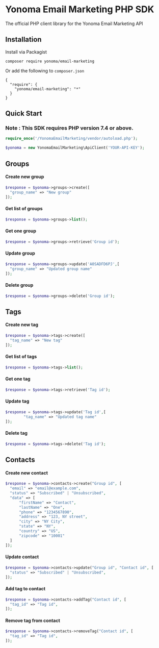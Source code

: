 # Yonoma Email Marketing PHP SDK

The official PHP client library for the Yonoma Email Marketing API

## Installation

Install via Packagist
```
composer require yonoma/email-marketing
```

Or add the following to `composer.json`
```
{
  "require": {
    "yonoma/email-marketing": "*"
  }
}
```

## Quick Start

### Note : This SDK requires PHP version 7.4 or above.

```php
require_once('/YonomaEmailMarketing/vendor/autoload.php');

$yonoma = new YonomaEmailMarketing\ApiClient('YOUR-API-KEY');
```
## Groups
#### Create new group
```php
$response = $yonoma->groups->create([
  "group_name" => "New group"
]);
```
#### Get list of groups
```php
$response = $yonoma->groups->list();
```
#### Get one group
```php
$response = $yonoma->groups->retrieve('Group id');
```
#### Update group
```php
$response = $yonoma->groups->update('A0SADFD6PJ',[
  "group_name" => "Updated group name"
]);
```
#### Delete group
```php
$response = $yonoma->groups->delete('Group id');
```
## Tags
#### Create new tag
```php
$response = $yonoma->tags->create([
  "tag_name" => "New tag"
]);
```
#### Get list of tags
```php
$response = $yonoma->tags->list();
```
#### Get one tag
```php
$response = $yonoma->tags->retrieve('Tag id');
```
#### Update tag
```php
$response = $yonoma->tags->update('Tag id',[
        "tag_name" => "Updated tag name"
]);
```
#### Delete tag
```php
$response = $yonoma->tags->delete('Tag id');
```
## Contacts
#### Create new contact
```php
$response = $yonoma->contacts->create("Group id", [
  "email" => "email@example.com",
  "status" => "Subscribed" | "Unsubscribed",
  "data" => [
      "firstName" => "Contact",
      "lastName" => "One",
      "phone" => "1234567890",
      "address" => "123, NY street",
      "city" => "NY City",
      "state" => "NY",
      "country" => "US",
      "zipcode" => "10001"
  ]
]);
```
#### Update contact
```php
$response = $yonoma->contacts->update("Group id", "Contact id", [
  "status" => "Subscribed" | "Unsubscribed",
]);
```
#### Add tag to contact
```php
$response = $yonoma->contacts->addTag("Contact id", [
  "tag_id" => "Tag id",
]);
```
#### Remove tag from contact
```php
$response = $yonoma->contacts->removeTag("Contact id", [
  "tag_id" => "Tag id",
]);
```